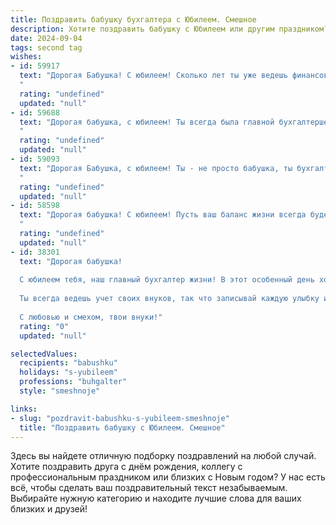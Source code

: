 ```yaml
---
title: Поздравить бабушку бухгалтера с Юбилеем. Смешное
description: Хотите поздравить бабушку с Юбилеем или другим праздником? Наш ИИ создаст незабываемое поздравление, а вы обязательно выделитесь среди других.  
date: 2024-09-04
tags: second tag
wishes:
- id: 59917
  text: "Дорогая Бабушка! С юбилеем! Сколько лет ты уже ведешь финансовую бухгалтерию нашей семьи, и ни разу не ошиблась ни на копейку! Ты - настоящий гений дебета и кредита, мастер балансов и налоговых отчетов! Пусть этот юбилей станет началом новой главы в твоей жизни, полной радости, смеха и, конечно же, финансового благополучия! 🎉
  "
  rating: "undefined"
  updated: "null"
- id: 59688
  text: "Дорогая бабушка, с юбилеем! Ты всегда была главной бухгалтершей нашей семьи, балансируя между радостью и заботой с точностью до копейки. Пусть твоя жизнь будет полна приятных сюрпризов и нежданных бонусов, а здоровье будет крепким и стабильным, как твой бухгалтерский баланс!
  "
  rating: "undefined"
  updated: "null"
- id: 59093
  text: "Дорогая Бабушка, с юбилеем! Ты - не просто бабушка, ты бухгалтер-асс, который умеет подсчитать все, кроме своих лет! Желаем тебе, чтобы твой вечный счетчик радости никогда не останавливался, а дебет с кредитом всегда сходились в твою пользу!  🎉🥳
  "
  rating: "undefined"
  updated: "null"
- id: 58598
  text: "Дорогая бабушка! С юбилеем! Пусть ваш баланс жизни всегда будет положительным, дебет с кредитом  -  в полном порядке, а пенсия -  с ежегодной индексацией!  😁
  "
  rating: "undefined"
  updated: "null"
- id: 38301
  text: "Дорогая бабушка!
  
  С юбилеем тебя, наш главный бухгалтер жизни! В этот особенный день хочу пожелать, чтобы в твоем сердце всегда была только положительная \"балансировка\", а документы счастья не давали \"просрочек\". Пусть каждый новый год добавляет в твой актив радость, а все проблемы уходит в \"пассив\".
  
  Ты всегда ведешь учет своих внуков, так что записывай каждую улыбку и тепло, которое мы тебе дарим! Пусть в твоей жизни никогда не будет дефицита любви, а все депрессивные моменты быстро \"закрываются\".
  
  С любовью и смехом, твои внуки!"
  rating: "0"
  updated: "null"

selectedValues:
  recipients: "babushku"
  holidays: "s-yubileem"
  professions: "buhgalter"
  style: "smeshnoje"

links:
- slug: "pozdravit-babushku-s-yubileem-smeshnoje"
  title: "Поздравить бабушку с Юбилеем. Смешное"
---
```


Здесь вы найдете отличную подборку поздравлений на любой случай. 
Хотите поздравить друга с днём рождения, коллегу с профессиональным праздником или близких с Новым годом? У нас есть всё, чтобы сделать ваш поздравительный текст незабываемым. Выбирайте нужную категорию и находите лучшие слова для ваших близких и друзей!
